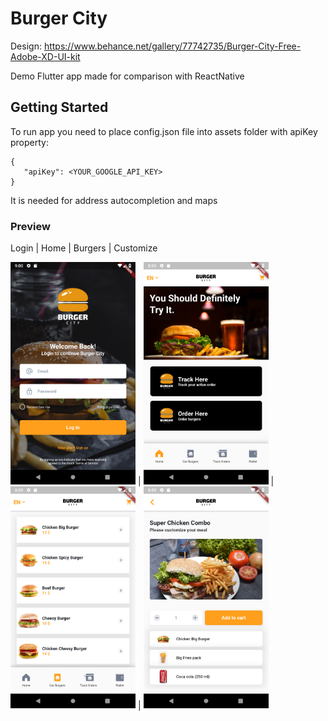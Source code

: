 # Burger City

Design: https://www.behance.net/gallery/77742735/Burger-City-Free-Adobe-XD-UI-kit

Demo Flutter app made for comparison with ReactNative

## Getting Started

To run app you need to place config.json file into assets folder with apiKey property:

```
{
   "apiKey": <YOUR_GOOGLE_API_KEY>
}
```

It is needed for address autocompletion and maps 

### Preview

Login | Home | Burgers | Customize

<img width=200 src="./screenshot_1.png"/> | <img width=200 src="./screenshot_2.png"/> | <img width=200 src="./screenshot_3.png"/> | <img width=200 src="./screenshot_4.png"/> 
